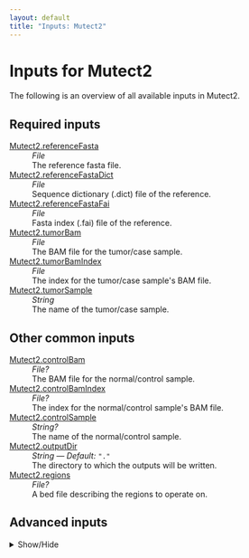 ```yaml
---
layout: default
title: "Inputs: Mutect2"
---
```


# Inputs for Mutect2

The following is an overview of all available inputs in
Mutect2.


## Required inputs
<dl>
<dt id="Mutect2.referenceFasta"><a href="#Mutect2.referenceFasta">Mutect2.referenceFasta</a></dt>
<dd>
    <i>File </i><br />
    The reference fasta file.
</dd>
<dt id="Mutect2.referenceFastaDict"><a href="#Mutect2.referenceFastaDict">Mutect2.referenceFastaDict</a></dt>
<dd>
    <i>File </i><br />
    Sequence dictionary (.dict) file of the reference.
</dd>
<dt id="Mutect2.referenceFastaFai"><a href="#Mutect2.referenceFastaFai">Mutect2.referenceFastaFai</a></dt>
<dd>
    <i>File </i><br />
    Fasta index (.fai) file of the reference.
</dd>
<dt id="Mutect2.tumorBam"><a href="#Mutect2.tumorBam">Mutect2.tumorBam</a></dt>
<dd>
    <i>File </i><br />
    The BAM file for the tumor/case sample.
</dd>
<dt id="Mutect2.tumorBamIndex"><a href="#Mutect2.tumorBamIndex">Mutect2.tumorBamIndex</a></dt>
<dd>
    <i>File </i><br />
    The index for the tumor/case sample's BAM file.
</dd>
<dt id="Mutect2.tumorSample"><a href="#Mutect2.tumorSample">Mutect2.tumorSample</a></dt>
<dd>
    <i>String </i><br />
    The name of the tumor/case sample.
</dd>
</dl>

## Other common inputs
<dl>
<dt id="Mutect2.controlBam"><a href="#Mutect2.controlBam">Mutect2.controlBam</a></dt>
<dd>
    <i>File? </i><br />
    The BAM file for the normal/control sample.
</dd>
<dt id="Mutect2.controlBamIndex"><a href="#Mutect2.controlBamIndex">Mutect2.controlBamIndex</a></dt>
<dd>
    <i>File? </i><br />
    The index for the normal/control sample's BAM file.
</dd>
<dt id="Mutect2.controlSample"><a href="#Mutect2.controlSample">Mutect2.controlSample</a></dt>
<dd>
    <i>String? </i><br />
    The name of the normal/control sample.
</dd>
<dt id="Mutect2.outputDir"><a href="#Mutect2.outputDir">Mutect2.outputDir</a></dt>
<dd>
    <i>String </i><i>&mdash; Default:</i> <code>"."</code><br />
    The directory to which the outputs will be written.
</dd>
<dt id="Mutect2.regions"><a href="#Mutect2.regions">Mutect2.regions</a></dt>
<dd>
    <i>File? </i><br />
    A bed file describing the regions to operate on.
</dd>
</dl>

## Advanced inputs
<details>
<summary> Show/Hide </summary>
<dl>
<dt id="Mutect2.calculateContamination.javaXmx"><a href="#Mutect2.calculateContamination.javaXmx">Mutect2.calculateContamination.javaXmx</a></dt>
<dd>
    <i>String </i><i>&mdash; Default:</i> <code>"12G"</code><br />
    The maximum memory available to the program. Should be lower than `memory` to accommodate JVM overhead.
</dd>
<dt id="Mutect2.calculateContamination.memory"><a href="#Mutect2.calculateContamination.memory">Mutect2.calculateContamination.memory</a></dt>
<dd>
    <i>String </i><i>&mdash; Default:</i> <code>"24G"</code><br />
    The amount of memory this job will use.
</dd>
<dt id="Mutect2.dockerImages"><a href="#Mutect2.dockerImages">Mutect2.dockerImages</a></dt>
<dd>
    <i>Map[String,String] </i><i>&mdash; Default:</i> <code>{"picard": "quay.io/biocontainers/picard:2.19.0--0", "gatk4": "quay.io/biocontainers/gatk4:4.1.2.0--1", "biopet-scatterregions": "quay.io/biocontainers/biopet-scatterregions:0.2--0"}</code><br />
    The docker images used. Changing this may result in errors which the developers may choose not to address.
</dd>
<dt id="Mutect2.filterMutectCalls.javaXmx"><a href="#Mutect2.filterMutectCalls.javaXmx">Mutect2.filterMutectCalls.javaXmx</a></dt>
<dd>
    <i>String </i><i>&mdash; Default:</i> <code>"12G"</code><br />
    The maximum memory available to the program. Should be lower than `memory` to accommodate JVM overhead.
</dd>
<dt id="Mutect2.filterMutectCalls.memory"><a href="#Mutect2.filterMutectCalls.memory">Mutect2.filterMutectCalls.memory</a></dt>
<dd>
    <i>String </i><i>&mdash; Default:</i> <code>"24G"</code><br />
    The amount of memory this job will use.
</dd>
<dt id="Mutect2.filterMutectCalls.uniqueAltReadCount"><a href="#Mutect2.filterMutectCalls.uniqueAltReadCount">Mutect2.filterMutectCalls.uniqueAltReadCount</a></dt>
<dd>
    <i>Int </i><i>&mdash; Default:</i> <code>4</code><br />
    Equivalent to FilterMutectCalls' `--unique-alt-read-count` option.
</dd>
<dt id="Mutect2.gatherVcfs.javaXmx"><a href="#Mutect2.gatherVcfs.javaXmx">Mutect2.gatherVcfs.javaXmx</a></dt>
<dd>
    <i>String </i><i>&mdash; Default:</i> <code>"8G"</code><br />
    The maximum memory available to the program. Should be lower than `memory` to accommodate JVM overhead.
</dd>
<dt id="Mutect2.gatherVcfs.memory"><a href="#Mutect2.gatherVcfs.memory">Mutect2.gatherVcfs.memory</a></dt>
<dd>
    <i>String </i><i>&mdash; Default:</i> <code>"24G"</code><br />
    The amount of memory this job will use.
</dd>
<dt id="Mutect2.getPileupSummariesNormal.javaXmx"><a href="#Mutect2.getPileupSummariesNormal.javaXmx">Mutect2.getPileupSummariesNormal.javaXmx</a></dt>
<dd>
    <i>String </i><i>&mdash; Default:</i> <code>"12G"</code><br />
    The maximum memory available to the program. Should be lower than `memory` to accommodate JVM overhead.
</dd>
<dt id="Mutect2.getPileupSummariesNormal.memory"><a href="#Mutect2.getPileupSummariesNormal.memory">Mutect2.getPileupSummariesNormal.memory</a></dt>
<dd>
    <i>String </i><i>&mdash; Default:</i> <code>"24G"</code><br />
    The amount of memory this job will use.
</dd>
<dt id="Mutect2.getPileupSummariesTumor.javaXmx"><a href="#Mutect2.getPileupSummariesTumor.javaXmx">Mutect2.getPileupSummariesTumor.javaXmx</a></dt>
<dd>
    <i>String </i><i>&mdash; Default:</i> <code>"12G"</code><br />
    The maximum memory available to the program. Should be lower than `memory` to accommodate JVM overhead.
</dd>
<dt id="Mutect2.getPileupSummariesTumor.memory"><a href="#Mutect2.getPileupSummariesTumor.memory">Mutect2.getPileupSummariesTumor.memory</a></dt>
<dd>
    <i>String </i><i>&mdash; Default:</i> <code>"24G"</code><br />
    The amount of memory this job will use.
</dd>
<dt id="Mutect2.learnReadOrientationModel.javaXmx"><a href="#Mutect2.learnReadOrientationModel.javaXmx">Mutect2.learnReadOrientationModel.javaXmx</a></dt>
<dd>
    <i>String </i><i>&mdash; Default:</i> <code>"12G"</code><br />
    The maximum memory available to the program. Should be lower than `memory` to accommodate JVM overhead.
</dd>
<dt id="Mutect2.learnReadOrientationModel.memory"><a href="#Mutect2.learnReadOrientationModel.memory">Mutect2.learnReadOrientationModel.memory</a></dt>
<dd>
    <i>String </i><i>&mdash; Default:</i> <code>"24G"</code><br />
    The amount of memory this job will use.
</dd>
<dt id="Mutect2.mergeStats.javaXmx"><a href="#Mutect2.mergeStats.javaXmx">Mutect2.mergeStats.javaXmx</a></dt>
<dd>
    <i>String </i><i>&mdash; Default:</i> <code>"14G"</code><br />
    The maximum memory available to the program. Should be lower than `memory` to accommodate JVM overhead.
</dd>
<dt id="Mutect2.mergeStats.memory"><a href="#Mutect2.mergeStats.memory">Mutect2.mergeStats.memory</a></dt>
<dd>
    <i>String </i><i>&mdash; Default:</i> <code>"28G"</code><br />
    The amount of memory this job will use.
</dd>
<dt id="Mutect2.mutect2.f1r2TarGz"><a href="#Mutect2.mutect2.f1r2TarGz">Mutect2.mutect2.f1r2TarGz</a></dt>
<dd>
    <i>String </i><i>&mdash; Default:</i> <code>"f1r2.tar.gz"</code><br />
    Equivalent to Mutect2's `--f1r2-tar-gz` option.
</dd>
<dt id="Mutect2.mutect2.germlineResource"><a href="#Mutect2.mutect2.germlineResource">Mutect2.mutect2.germlineResource</a></dt>
<dd>
    <i>File? </i><br />
    Equivalent to Mutect2's `--germline-resource` option.
</dd>
<dt id="Mutect2.mutect2.germlineResourceIndex"><a href="#Mutect2.mutect2.germlineResourceIndex">Mutect2.mutect2.germlineResourceIndex</a></dt>
<dd>
    <i>File? </i><br />
    The index for the germline resource.
</dd>
<dt id="Mutect2.mutect2.javaXmx"><a href="#Mutect2.mutect2.javaXmx">Mutect2.mutect2.javaXmx</a></dt>
<dd>
    <i>String </i><i>&mdash; Default:</i> <code>"4G"</code><br />
    The maximum memory available to the program. Should be lower than `memory` to accommodate JVM overhead.
</dd>
<dt id="Mutect2.mutect2.memory"><a href="#Mutect2.mutect2.memory">Mutect2.mutect2.memory</a></dt>
<dd>
    <i>String </i><i>&mdash; Default:</i> <code>"16G"</code><br />
    The amount of memory this job will use.
</dd>
<dt id="Mutect2.mutect2.outputStats"><a href="#Mutect2.mutect2.outputStats">Mutect2.mutect2.outputStats</a></dt>
<dd>
    <i>String </i><i>&mdash; Default:</i> <code>outputVcf + ".stats"</code><br />
    The location the output statistics should be written to.
</dd>
<dt id="Mutect2.mutect2.panelOfNormals"><a href="#Mutect2.mutect2.panelOfNormals">Mutect2.mutect2.panelOfNormals</a></dt>
<dd>
    <i>File? </i><br />
    Equivalent to Mutect2's `--panel-of-normals` option.
</dd>
<dt id="Mutect2.mutect2.panelOfNormalsIndex"><a href="#Mutect2.mutect2.panelOfNormalsIndex">Mutect2.mutect2.panelOfNormalsIndex</a></dt>
<dd>
    <i>File? </i><br />
    The index for the panel of normals.
</dd>
<dt id="Mutect2.scatterList.bamFile"><a href="#Mutect2.scatterList.bamFile">Mutect2.scatterList.bamFile</a></dt>
<dd>
    <i>File? </i><br />
    Equivalent to biopet scatterregions' `--bamfile` option.
</dd>
<dt id="Mutect2.scatterList.bamIndex"><a href="#Mutect2.scatterList.bamIndex">Mutect2.scatterList.bamIndex</a></dt>
<dd>
    <i>File? </i><br />
    The index for the bamfile given through bamFile.
</dd>
<dt id="Mutect2.scatterList.javaXmx"><a href="#Mutect2.scatterList.javaXmx">Mutect2.scatterList.javaXmx</a></dt>
<dd>
    <i>String </i><i>&mdash; Default:</i> <code>"8G"</code><br />
    The maximum memory available to the program. Should be lower than `memory` to accommodate JVM overhead.
</dd>
<dt id="Mutect2.scatterList.memory"><a href="#Mutect2.scatterList.memory">Mutect2.scatterList.memory</a></dt>
<dd>
    <i>String </i><i>&mdash; Default:</i> <code>"24G"</code><br />
    The amount of memory this job will use.
</dd>
<dt id="Mutect2.scatterSize"><a href="#Mutect2.scatterSize">Mutect2.scatterSize</a></dt>
<dd>
    <i>Int </i><i>&mdash; Default:</i> <code>1000000000</code><br />
    The size of the scattered regions in bases. Scattering is used to speed up certain processes. The genome will be sseperated into multiple chunks (scatters) which will be processed in their own job, allowing for parallel processing. Higher values will result in a lower number of jobs. The optimal value here will depend on the available resources.
</dd>
<dt id="Mutect2.sitesForContamination"><a href="#Mutect2.sitesForContamination">Mutect2.sitesForContamination</a></dt>
<dd>
    <i>File? </i><br />
    A bed file, vcf file or interval list with regions for GetPileupSummaries to operate on.
</dd>
<dt id="Mutect2.sitesForContaminationIndex"><a href="#Mutect2.sitesForContaminationIndex">Mutect2.sitesForContaminationIndex</a></dt>
<dd>
    <i>File? </i><br />
    The index for the vcf file provided to sitesForContamination.
</dd>
<dt id="Mutect2.variantsForContamination"><a href="#Mutect2.variantsForContamination">Mutect2.variantsForContamination</a></dt>
<dd>
    <i>File? </i><br />
    A VCF file with common variants.
</dd>
<dt id="Mutect2.variantsForContaminationIndex"><a href="#Mutect2.variantsForContaminationIndex">Mutect2.variantsForContaminationIndex</a></dt>
<dd>
    <i>File? </i><br />
    The index of the common variants VCF file.
</dd>
</dl>
</details>




